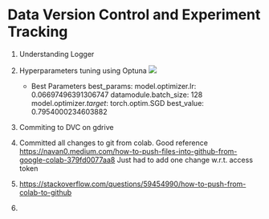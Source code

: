 # Data Version Control and Experiment Tracking
1. Understanding Logger
    
2. Hyperparameters tuning using Optuna
    ![]("C:\Work\EMLO\SchoolOfAI_EMLO\Session3\tuning_hparams.md")
    * Best Parameters
    best_params:
  model.optimizer.lr: 0.06697496391306747
  datamodule.batch_size: 128
  model.optimizer._target_: torch.optim.SGD
best_value: 0.7954000234603882
3. Commiting to DVC on gdrive
4. Committed all changes to git from colab.
Good reference
https://navan0.medium.com/how-to-push-files-into-github-from-google-colab-379fd0077aa8
Just had to add one change w.r.t. access token
5. https://stackoverflow.com/questions/59454990/how-to-push-from-colab-to-github
6. 